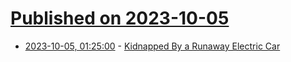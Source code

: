 # [Published on 2023-10-05](index.md)

* [2023-10-05, 01:25:00](https://tech.slashdot.org/story/23/10/04/223208/kidnapped-by-a-runaway-electric-car?utm_source=rss1.0mainlinkanon&utm_medium=feed) - [Kidnapped By a Runaway Electric Car](https://tech.slashdot.org/story/23/10/04/223208/kidnapped-by-a-runaway-electric-car?utm_source=rss1.0mainlinkanon&utm_medium=feed)
